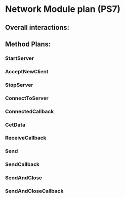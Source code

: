   Network Module plan (PS7)
=============================

## Overall interactions:



## Method Plans:

### StartServer



### AcceptNewClient



### StopServer



### ConnectToServer



### ConnectedCallback



### GetData



### ReceiveCallback



### Send



### SendCallback



### SendAndClose



### SendAndCloseCallback


